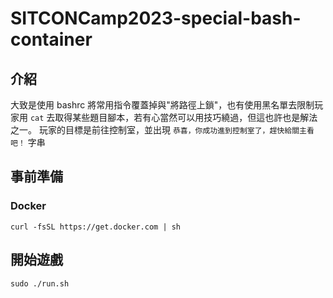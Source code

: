 # SITCONCamp2023-special-bash-container

## 介紹
大致是使用 bashrc 將常用指令覆蓋掉與"將路徑上鎖"，也有使用黑名單去限制玩家用 `cat` 去取得某些題目腳本，若有心當然可以用技巧繞過，但這也許也是解法之一。
玩家的目標是前往控制室，並出現 `恭喜，你成功進到控制室了，趕快給關主看吧！` 字串
## 事前準備
### Docker
```
curl -fsSL https://get.docker.com | sh
```

## 開始遊戲
```
sudo ./run.sh
```
